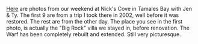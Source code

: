 [Here][1] are photos from our weekend at Nick's Cove in Tamales Bay with Jen & Ty. The first 9 are from a trip I took there in 2002, well before it was restored. The rest are from the other day. The place you see in the first photo, is actually the "Big Rock" villa we stayed in, before renovation. The Warf has been completely rebuilt and extended. Still very picturesque.

 [1]: http://greggkellogg.net/galleries/Nick%27s%20Cove/